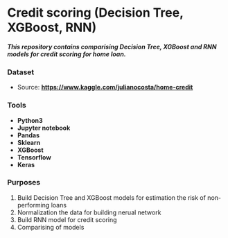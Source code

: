 # Credit scoring (Decision Tree, XGBoost, RNN)

*****This repository contains comparising Decision Tree, XGBoost and RNN models for credit scoring for home loan.*****

### Dataset
* Source: **https://www.kaggle.com/julianocosta/home-credit**

### Tools
* **Python3** 
* **Jupyter notebook** 
* **Pandas** 
* **Sklearn** 
* **XGBoost** 
* **Tensorflow** 
* **Keras** 

### Purposes

1. Build Decision Tree and XGBoost models for estimation the risk of non-performing loans 
2. Normalization the data for building nerual network
3. Build RNN model for credit scoring
4. Comparising of models
